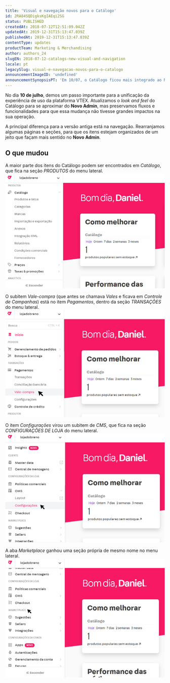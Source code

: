 ```yaml
---
title: 'Visual e navegação novos para o Catálogo'
id: 2RA84SQDigksKgIAEqi2SG
status: PUBLISHED
createdAt: 2018-07-12T12:51:09.042Z
updatedAt: 2019-12-31T15:13:47.039Z
publishedAt: 2019-12-31T15:13:47.039Z
contentType: updates
productTeam: Marketing & Merchandising
author: authors_24
slugEN: 2018-07-12-catalogs-new-visual-and-navigation
locale: pt
legacySlug: visual-e-navegacao-novos-para-o-catalogo
announcementImageID: 'undefined'
announcementSynopsisPT: 'Em 10/07, o Catálogo ficou mais integrado ao Novo Admin, mas mantendo os fluxos e funcionalidades mais importantes.'
---
```


No dia __10 de julho__, demos um passo importante para a unificação da experiência de uso da plataforma VTEX. Atualizamos o _look and feel_ do Catálogo para se aproximar do __Novo Admin__, mas preservamos fluxos e funcionalidades para que essa mudança não tivesse grandes impactos na sua operação.

A principal diferença para a versão antiga está na navegação. Rearranjamos algumas páginas e seções, para que os itens estejam organizados de um jeito que façam mais sentido no __Novo Admin__.


## O que mudou

A maior parte dos itens do Catálogo podem ser encontrados em _Catálogo_, que fica na seção _PRODUTOS_ do menu lateral.
![Catálogo1](https://raw.githubusercontent.com/vtexdocs/help-center-content/refs/heads/main/docs/pt/announcements/2018/2018-07-12-visual-e-navegacao-novos-para-o-catalogo_1.png)


O subitem _Vale-compra_ (que antes se chamava _Vales_ e ficava em _Controle de Campanhas_) está no item _Pagamentos_, dentro da seção _TRANSAÇÕES_ do menu lateral.
![Catálogo2](https://raw.githubusercontent.com/vtexdocs/help-center-content/refs/heads/main/docs/pt/announcements/2018/2018-07-12-visual-e-navegacao-novos-para-o-catalogo_2.png)


O item _Configurações_ virou um subitem de _CMS_, que fica na seção _CONFIGURAÇÕES DE LOJA_ do menu lateral.
![Catálogo3](https://raw.githubusercontent.com/vtexdocs/help-center-content/refs/heads/main/docs/pt/announcements/2018/2018-07-12-visual-e-navegacao-novos-para-o-catalogo_3.png)


A aba _Marketplace_ ganhou uma seção própria de mesmo nome no menu lateral.
![Catálogo4](https://raw.githubusercontent.com/vtexdocs/help-center-content/refs/heads/main/docs/pt/announcements/2018/2018-07-12-visual-e-navegacao-novos-para-o-catalogo_4.png)
